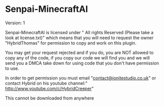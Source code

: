 # Senpai-MinecraftAI

Version: 1

Senpai-MinecraftAI is licensed under " All rights Reserved (Please take a look at license.txt)" which means that you will need to request the owner "HybridThomas" for permission to copy and work on this plugin.

You may get your request rejected and if you do, you are NOT allowed to copy any of the code, if you copy our code we will find you and we will send you a DMCA take down for using code that you don't have permission to use.

In order to get permission you must email "contact@ionitestudio.co.uk" or contact Hybrid on his youtube channel:" http://www.youtube.com/c/HybridCreeper"

This cannot be downloaded from anywhere
